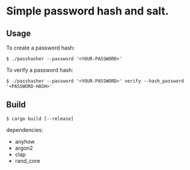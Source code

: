 # Simple password hash and salt.

## Usage

To create a password hash:
```shell
$ ./passhasher --password '<YOUR-PASSWORD>'
```

To verify a password hash:
```shell
$ ./passhasher --password '<YOUR-PASSWORD>' verify --hash_password '<PASSWORD-HASH>'
```

## Build
```shell
$ cargo build [--release]
```

dependencies:

- anyhow
- argon2
- clap
- rand_core
